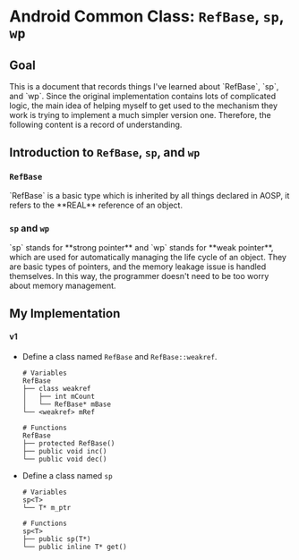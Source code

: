# Android Common Class: `RefBase`, `sp`, `wp`

## Goal
<p>
This is a document that records things I've learned about `RefBase`, `sp`, and `wp`. Since the original implementation contains lots of complicated logic, the main idea of helping myself to get used to the mechanism they work is trying to implement a much simpler version one. Therefore, the following content is a record of understanding.
</p>

## Introduction to `RefBase`, `sp`, and `wp`
### `RefBase`
<p>
`RefBase` is a basic type which is inherited by all things declared in AOSP, it refers to the **REAL** reference of an object.
</p>

### `sp` and `wp`
<p>
`sp` stands for **strong pointer** and `wp` stands for **weak pointer**, which are used for automatically managing the life cycle of an object. They are basic types of pointers, and the memory leakage issue is handled themselves. In this way, the programmer doesn't need to be too worry about memory management.
</p>

## My Implementation

#### v1
* Define a class named `RefBase` and `RefBase::weakref`.

	```
	# Variables
	RefBase
	├── class weakref
	│	├── int mCount
	│	└── RefBase* mBase
	└── <weakref> mRef

	# Functions
	RefBase
	├── protected RefBase()
	├── public void inc()
	└── public void dec()
	```

* Define a class named `sp`

	```
	# Variables
	sp<T>
	└── T* m_ptr

	# Functions
	sp<T>
	├── public sp(T*)
	└── public inline T* get()
	```
